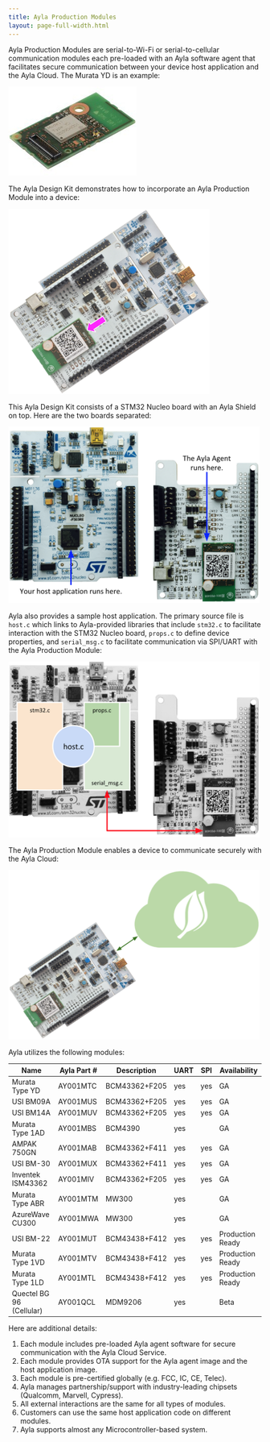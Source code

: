```yaml
---
title: Ayla Production Modules
layout: page-full-width.html
---
```


Ayla Production Modules are serial-to-Wi-Fi or serial-to-cellular communication modules each pre-loaded with an Ayla software agent that facilitates secure communication between your device host application and the Ayla Cloud. The Murata YD is an example:

<img src="murata-yd.jpg">

The Ayla Design Kit demonstrates how to incorporate an Ayla Production Module into a device:

<img src="design-kit.png" width="400">

This Ayla Design Kit consists of a STM32 Nucleo board with an Ayla Shield on top. Here are the two boards separated:

<img src="design-kit-2.png" width="500">

Ayla also provides a sample host application. The primary source file is <code>host.c</code> which links to Ayla-provided libraries that include <code>stm32.c</code> to facilitate interaction with the STM32 Nucleo board, <code>props.c</code> to define device properties, and <code>serial_msg.c</code> to facilitate communication via SPI/UART with the Ayla Production Module:

<img src="design-kit-3.png" width="500">

The Ayla Production Module enables a device to communicate securely with the Ayla Cloud: 

<img src="device-to-cloud.png" width="500">

Ayla utilizes the following modules:

|Name|Ayla Part #​|Description|UART​|SPI​|Availability​|
|-|-|-|-|-|-|
|Murata Type YD​|AY001MTC​|BCM43362+F205​|yes​|yes​|GA​|
|USI BM09A​|AY001MUS​|BCM43362+F205|yes|yes​|GA​|
|USI BM14A​|AY001MUV​|BCM43362+F205​|yes​|yes​|GA​|
|Murata Type 1AD​|AY001MBS​|BCM4390​|yes​||GA​|
|AMPAK 750GN​|AY001MAB​|BCM43362+F411​|yes​|yes​|GA​|
|USI BM-30​|AY001MUX​|BCM43362+F411​|yes​|yes​|GA​|
|Inventek ISM43362​|AY001MIV​|BCM43362+F205​|yes​|yes​|GA​|
|Murata Type ABR​|AY001MTM​|MW300​|yes​||GA​|
|AzureWave CU300​|AY001MWA​|MW300​|yes​|​|GA​|
|USI BM-22​|AY001MUT​|BCM43438+F412​|yes​|yes​|Production Ready​|
|Murata Type 1VD​|AY001MTV​|BCM43438+F412​|yes​|yes​|Production Ready​|
|Murata Type 1LD​|AY001MTL​|BCM43438+F412​|yes​|yes​|Production Ready​|
|Quectel BG 96 (Cellular)​|AY001QCL​|MDM9206​|yes​||Beta​|

Here are additional details:

1. Each module includes pre-loaded Ayla agent software for secure communication with the Ayla Cloud Service.
1. Each module provides OTA support for the Ayla agent image and the host application image.
1. Each module is pre-certified globally (e.g. FCC, IC, CE, Telec).
1. Ayla manages partnership/support with industry-leading chipsets (Qualcomm, Marvell, Cypress)​.
1. All external interactions are the same for all types of modules​.
1. Customers can use the same host application code on different modules.
1. Ayla supports almost any Microcontroller-based system​.
